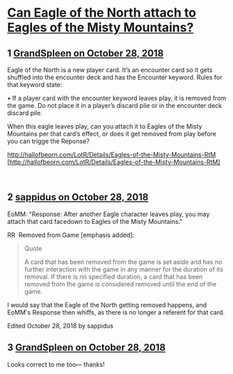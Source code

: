 # [Can Eagle of the North attach to Eagles of the Misty Mountains?](https://community.fantasyflightgames.com/topic/285267-can-eagle-of-the-north-attach-to-eagles-of-the-misty-mountains/)

## 1 [GrandSpleen on October 28, 2018](https://community.fantasyflightgames.com/topic/285267-can-eagle-of-the-north-attach-to-eagles-of-the-misty-mountains/?do=findComment&comment=3517254)

Eagle of the North is a new player card. It’s an encounter card so it gets shuffled into the encounter deck and has the Encounter keyword. Rules for that keyword state:

• If a player card with the encounter keyword leaves play, it is removed from the game. Do not place it in a player’s discard pile or in the encounter deck discard pile.

When this eagle leaves play, can you attach it to Eagles of the Misty Mountains per that card’s effect, or does it get removed from play before you can trigge the Reponse?

http://hallofbeorn.com/LotR/Details/Eagles-of-the-Misty-Mountains-RtM [http://hallofbeorn.com/LotR/Details/Eagles-of-the-Misty-Mountains-RtM]

 

## 2 [sappidus on October 28, 2018](https://community.fantasyflightgames.com/topic/285267-can-eagle-of-the-north-attach-to-eagles-of-the-misty-mountains/?do=findComment&comment=3517350)

EoMM: "Response: After another Eagle character leaves play, you may attach that card facedown to Eagles of the Misty Mountains."

RR  Removed from Game [emphasis added]:

> Quote
> 
> A card that has been removed from the game is set aside and has no further interaction with the game in any manner for the duration of its removal. If there is no specified duration, a card that has been removed from the game is considered removed until the end of the game.

I would say that the Eagle of the North getting removed happens, and EoMM's Response then whiffs, as there is no longer a referent for that card.

Edited October 28, 2018 by sappidus

## 3 [GrandSpleen on October 28, 2018](https://community.fantasyflightgames.com/topic/285267-can-eagle-of-the-north-attach-to-eagles-of-the-misty-mountains/?do=findComment&comment=3517453)

Looks correct to me too— thanks!


